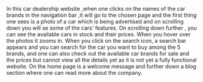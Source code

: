 In this car dealership website ,when one clicks on the names of the car brands in the navigation bar ,it will go to the chosen page and the first thing one sees is a photo of a car which is being advertised and on scrolling down you will se some of the cars' features.
On scrolling down further , you can see the available cars in stock and their prices. When you hover over the photos it zooms in.
When you click on the search icon, a search bar appears and you can search for the car you want to buy among the 5 brands, and one can also check out the available car brands for sale and the prices but cannot view all the details yet as it is not yet a fully functional website.
On the home page is a welcome message and further down a blog section where one can read more about the company.